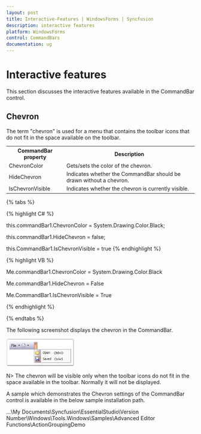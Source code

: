 ```yaml
---
layout: post
title: Interactive-Features | WindowsForms | Syncfusion
description: interactive features
platform: WindowsForms
control: CommandBars
documentation: ug
---
```


# Interactive features

This section discusses the interactive features available in the CommandBar control.

## Chevron

The term "chevron" is used for a menu that contains the toolbar icons that do not fit in the space available on the toolbar.


<table>
<tr>
<th>
CommandBar property</th><th>
Description</th></tr>
<tr>
<td>
ChevronColor</td><td>
Gets/sets the color of the chevron.</td></tr>
<tr>
<td>
HideChevron</td><td>
Indicates whether the CommandBar should be drawn without a chevron.</td></tr>
<tr>
<td>
IsChevronVisible</td><td>
Indicates whether the chevron is currently visible.</td></tr>
</table>

{% tabs %}

{% highlight C# %}


this.commandBar1.ChevronColor = System.Drawing.Color.Black;

this.commandBar1.HideChevron = false;

this.CommandBar1.IsChevronVisible = true
{% endhighlight %}


{% highlight VB %}



Me.commandBar1.ChevronColor = System.Drawing.Color.Black

Me.commandBar1.HideChevron = False

Me.CommandBar1.IsChevronVisible = True

{% endhighlight %}

{% endtabs %}


The following screenshot displays the chevron in the CommandBar.

 ![](Interactive-Features_images/Interactive-Features_img1.jpeg) 





N> The chevron will be visible only when the toolbar icons do not fit in the space available in the toolbar. Normally it will not be displayed.

A sample which demonstrates the Chevron settings of the CommandBar control is available in the below sample installation path.

…\My Documents\Syncfusion\EssentialStudio\Version Number\Windows\Tools.Windows\Samples\Advanced Editor Functions\ActionGroupingDemo

